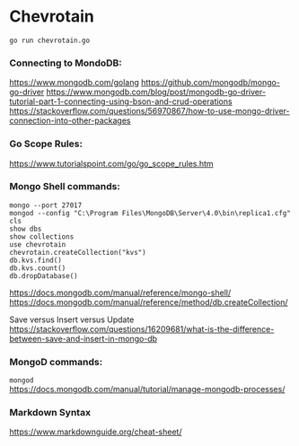# Chevrotain
`go run chevrotain.go`

### Connecting to MondoDB:
https://www.mongodb.com/golang
https://github.com/mongodb/mongo-go-driver
https://www.mongodb.com/blog/post/mongodb-go-driver-tutorial-part-1-connecting-using-bson-and-crud-operations
https://stackoverflow.com/questions/56970867/how-to-use-mongo-driver-connection-into-other-packages

### Go Scope Rules:
https://www.tutorialspoint.com/go/go_scope_rules.htm

### Mongo Shell commands:
```
mongo --port 27017
mongod --config "C:\Program Files\MongoDB\Server\4.0\bin\replica1.cfg"
cls
show dbs
show collections
use chevrotain
chevrotain.createCollection("kvs")
db.kvs.find()
db.kvs.count()
db.dropDatabase()
```
https://docs.mongodb.com/manual/reference/mongo-shell/
https://docs.mongodb.com/manual/reference/method/db.createCollection/

Save versus Insert versus Update
https://stackoverflow.com/questions/16209681/what-is-the-difference-between-save-and-insert-in-mongo-db

### MongoD commands:
`mongod`\
https://docs.mongodb.com/manual/tutorial/manage-mongodb-processes/

### Markdown Syntax
https://www.markdownguide.org/cheat-sheet/
